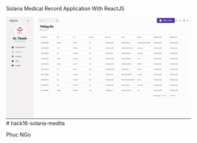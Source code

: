 <p>Solana Medical Record Application With ReactJS</p>
<img src="/screenshot.png"># hack16-solana-medita
<p>Phuc NGo</p>
